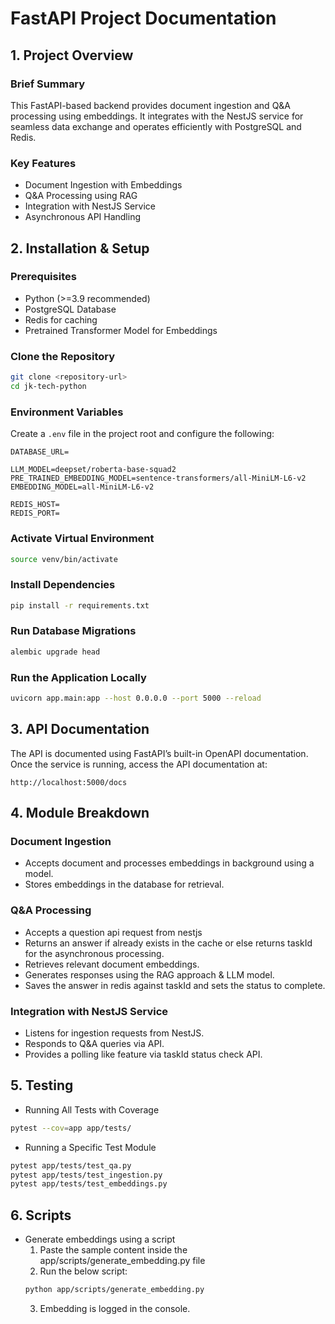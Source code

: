 # FastAPI Project Documentation

## 1. Project Overview

### Brief Summary
This FastAPI-based backend provides document ingestion and Q&A processing using embeddings. It integrates with the NestJS service for seamless data exchange
 and operates efficiently with PostgreSQL and Redis.

### Key Features
- Document Ingestion with Embeddings
- Q&A Processing using RAG
- Integration with NestJS Service
- Asynchronous API Handling

## 2. Installation & Setup

### Prerequisites
- Python (>=3.9 recommended)
- PostgreSQL Database
- Redis for caching
- Pretrained Transformer Model for Embeddings

### Clone the Repository
```sh
git clone <repository-url>
cd jk-tech-python
```

### Environment Variables
Create a `.env` file in the project root and configure the following:
```env
DATABASE_URL=

LLM_MODEL=deepset/roberta-base-squad2
PRE_TRAINED_EMBEDDING_MODEL=sentence-transformers/all-MiniLM-L6-v2
EMBEDDING_MODEL=all-MiniLM-L6-v2

REDIS_HOST=
REDIS_PORT=
```

### Activate Virtual Environment
```sh
source venv/bin/activate
```

### Install Dependencies
```sh
pip install -r requirements.txt
```

### Run Database Migrations
```sh
alembic upgrade head
```

### Run the Application Locally
```sh
uvicorn app.main:app --host 0.0.0.0 --port 5000 --reload
```

## 3. API Documentation
The API is documented using FastAPI’s built-in OpenAPI documentation. Once the service is running, access the API documentation at:
```
http://localhost:5000/docs
```

## 4. Module Breakdown

### Document Ingestion
- Accepts document and processes embeddings in background using a model.
- Stores embeddings in the database for retrieval.

### Q&A Processing
- Accepts a question api request from nestjs
- Returns an answer if already exists in the cache or else returns taskId for the asynchronous processing.
- Retrieves relevant document embeddings.
- Generates responses using the RAG approach & LLM model.
- Saves the answer in redis against taskId and sets the status to complete.

### Integration with NestJS Service
- Listens for ingestion requests from NestJS.
- Responds to Q&A queries via API.
- Provides a polling like feature via taskId status check API.

## 5. Testing

- Running All Tests with Coverage
```sh
pytest --cov=app app/tests/
```

- Running a Specific Test Module
```sh
pytest app/tests/test_qa.py
pytest app/tests/test_ingestion.py
pytest app/tests/test_embeddings.py
```

## 6. Scripts

- Generate embeddings using a script
  1. Paste the sample content inside the app/scripts/generate_embedding.py file
  2. Run the below script:
  ```sh
  python app/scripts/generate_embedding.py
  ```
  3. Embedding is logged in the console.

